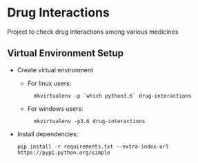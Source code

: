 # Drug Interactions
Project to check drug interactions among various medicines

## Virtual Environment Setup
-   Create virtual environment
    - For linux users:

            mkvirtualenv -p `which python3.6` drug-interactions

    - For windows users:

            mkvirtualenv -p3.6 drug-interactions


-   Install dependencies:       

        pip install -r requirements.txt --extra-index-url https://pypi.python.org/simple

